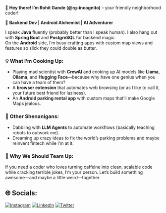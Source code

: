 👋 **Hey there! I’m Rohit Gande (@rg-incognito)** – your friendly neighborhood coder!

🚀 **Backend Dev | Android Alchemist | AI Adventurer**

I speak **Java** fluently (probably better than I speak human). I also hang out with **Spring Boot** and **PostgreSQL** for backend magic.  
On the **Android** side, I’m busy crafting apps with custom map views and features so slick they could double as butter.

### 💡 **What I’m Cooking Up:**
- Playing mad scientist with **CrewAI** and cooking up AI models like **Llama**, **Ollama**, and **Hugging Face**—because why have one genius when you can have a team of them?
- A **browser extension** that automates web browsing (or as I like to call it, your future best friend for laziness).
- An **Android parking rental app** with custom maps that’ll make Google Maps jealous.

### 🎯 **Other Shenanigans:**
- Dabbling with **LLM Agents** to automate workflows (basically teaching robots to outwork me).
- Dreaming up crazy ideas to fix the world’s parking problems and maybe reinvent fintech while I’m at it.

### 📌 **Why We Should Team Up:**
If you need a coder who loves turning caffeine into clean, scalable code while cracking terrible jokes, I’m your person. Let’s build something awesome—and maybe a little weird—together.

## 🌐 Socials:
[![Instagram](https://img.shields.io/badge/Instagram-%23E4405F.svg?logo=Instagram&logoColor=white)](https://instagram.com/nomad_8925) [![LinkedIn](https://img.shields.io/badge/LinkedIn-%230077B5.svg?logo=linkedin&logoColor=white)](https://linkedin.com/in/rohit-gande) [![Twitter](https://img.shields.io/badge/Twitter-%231DA1F2.svg?logo=Twitter&logoColor=white)](https://twitter.com/RohitGande) 
